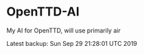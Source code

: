 # OpenTTD-AI
My AI for OpenTTD, will use primarily air

Latest backup: Sun Sep 29 21:28:01 UTC 2019
